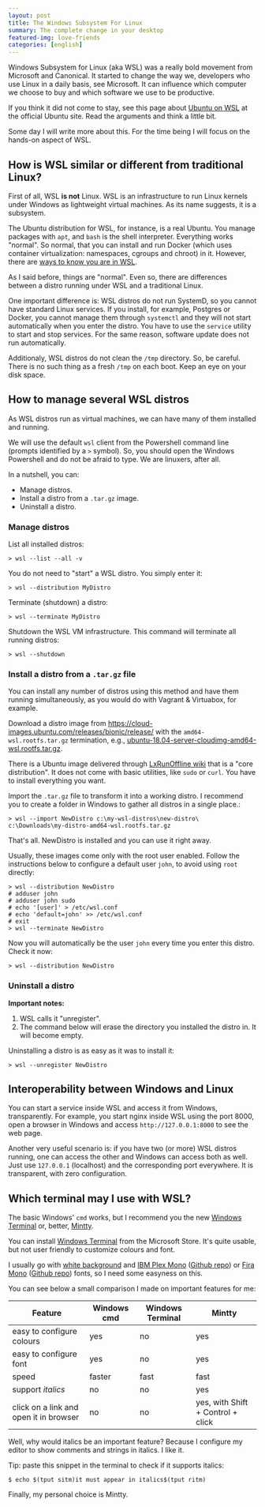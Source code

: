 ```yaml
---
layout: post
title: The Windows Subsystem For Linux
summary: The complete change in your desktop
featured-img: love-friends
categories: [english]
---
```


Windows Subsystem for Linux (aka WSL) was a really bold movement from Microsoft and Canonical. It started to change the way we, developers who use Linux in a daily basis, see Microsoft. It can influence which computer we choose to buy and which software we use to be productive.

If you think it did not come to stay, see this page about [Ubuntu on WSL](https://ubuntu.com/wsl) at the official Ubuntu site. Read the arguments and think a little bit.

Some day I will write more about this. For the time being I will focus on the hands-on aspect of WSL.


## How is WSL similar or different from traditional Linux? ##

First of all, WSL **is not** Linux. WSL is an infrastructure to run Linux kernels under Windows as lightweight virtual machines. As its name suggests, it is a subsystem.

The Ubuntu distribution for WSL, for instance, is a real Ubuntu. You manage packages with `apt`, and `bash` is the shell interpreter. Everything works "normal". So normal, that you can install and run Docker (which uses container virtualization: namespaces, cgroups and chroot) in it. However, there are [ways to know you are in WSL](#how-to-know-if-in-wsl).

As I said before, things are "normal". Even so, there are differences between a distro running under WSL and a traditional Linux.

One important difference is: WSL distros do not run SystemD, so you cannot have standard Linux services. If you install, for example, Postgres or Docker, you cannot manage them through `systemctl` and they will not start automatically when you enter the distro. You have to use the `service` utility to start and stop services. For the same reason, software update does not run automatically.

Additionaly, WSL distros do not clean the `/tmp` directory. So, be careful. There is no such thing as a fresh `/tmp` on each boot. Keep an eye on your disk space.


## How to manage several WSL distros ##

As WSL distros run as virtual machines, we can have many of them installed and running.

We will use the default `wsl` client from the Powershell command line (prompts identified by a `>` symbol). So, you should open the Windows Powershell and do not be afraid to type. We are linuxers, after all.

In a nutshell, you can:

- Manage distros.
- Install a distro from a `.tar.gz` image.
- Uninstall a distro.


### Manage distros

List all installed distros:

```
> wsl --list --all -v
```

You do not need to "start" a WSL distro. You simply enter it:

```
> wsl --distribution MyDistro
```

Terminate (shutdown) a distro:

```
> wsl --terminate MyDistro
```

Shutdown the WSL VM infrastructure. This command will terminate all running distros:

```
> wsl --shutdown
```

### Install a distro from a `.tar.gz` file

You can install any number of distros using this method and have them running simultaneously, as you would do with Vagrant & Virtuabox, for example.

Download a distro image from <https://cloud-images.ubuntu.com/releases/bionic/release/> with the `amd64-wsl.rootfs.tar.gz` termination, e.g., [ubuntu-18.04-server-cloudimg-amd64-wsl.rootfs.tar.gz](https://cloud-images.ubuntu.com/releases/bionic/release/ubuntu-18.04-server-cloudimg-amd64-wsl.rootfs.tar.gz).

There is a Ubuntu image delivered through [LxRunOffline wiki](https://github.com/DDoSolitary/LxRunOffline/wiki) that is a "core distribution". It does not come with basic utilities, like `sudo` or `curl`. You have to install everything you want.

Import the `.tar.gz` file to transform it into a working distro. I recommend you to create a folder in Windows to gather all distros in a single place.:

```
> wsl --import NewDistro c:\my-wsl-distros\new-distro\ c:\Downloads\my-distro-amd64-wsl.rootfs.tar.gz
```

That's all. NewDistro is installed and you can use it right away.

Usually, these images come only with the root user enabled. Follow the instructions below to configure a default user `john`, to avoid using `root` directly:

```
> wsl --distribution NewDistro
# adduser john
# adduser john sudo
# echo '[user]' > /etc/wsl.conf
# echo 'default=john' >> /etc/wsl.conf
# exit
> wsl --terminate NewDistro
```

Now you will automatically be the user `john` every time you enter this distro. Check it now:

```
> wsl --distribution NewDistro
```


### Uninstall a distro

**Important notes:**

1. WSL calls it "unregister".
2. The command below will erase the directory you installed the distro in. It will become empty.

Uninstalling a distro is as easy as it was to install it:

```
> wsl --unregister NewDistro
```


## Interoperability between Windows and Linux ##

You can start a service inside WSL and access it from Windows, transparently. For example, you start nginx inside WSL using the port 8000, open a browser in Windows and access `http://127.0.0.1:8000` to see the web page.

Another very useful scenario is: if you have two (or more) WSL distros running, one can access the other and Windows can access both as well. Just use `127.0.0.1` (localhost) and the corresponding port everywhere. It is transparent, with zero configuration.


## Which terminal may I use with WSL? ##

The basic Windows' `cmd` works, but I recommend you the new [Windows Terminal](https://github.com/microsoft/terminal) or, better, [Mintty](https://github.com/mintty/wsltty).

You can install [Windows Terminal](https://github.com/microsoft/terminal) from the Microsoft Store. It's quite usable, but not user friendly to customize colours and font.

I usually go with [white background](https://github.com/viniciusban/vim-almostmonochrome) and [IBM Plex Mono](https://www.ibm.com/plex/) ([Github repo](https://github.com/IBM/plex)) or [Fira Mono](https://mozilla.github.io/Fira/) ([Github repo](https://github.com/mozilla/Fira)) fonts, so I need some easyness on this.

You can see below a small comparison I made on important features for me:

| Feature | Windows cmd | Windows Terminal | Mintty |
|---------|-------------|------------------|--------|
| easy to configure colours | yes | no | yes |
| easy to configure font | yes | no | yes |
| speed | faster | fast | fast |
| support _italics_ | no | no | yes |
| click on a link and open it in browser | no | no | yes, with Shift + Control + click |

Well, why would italics be an important feature? Because I configure my editor to show comments and strings in italics. I like it.

Tip: paste this snippet in the terminal to check if it supports italics:

```
$ echo $(tput sitm)it must appear in italics$(tput ritm)
```

Finally, my personal choice is Mintty.
